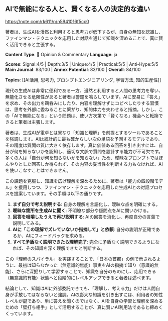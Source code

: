 ## AIで無能になる人と、賢くなる人の決定的な違い

https://note.com/rk611/n/n5941016f5cc0

著者は、生成AIを漫然と利用すると思考力が低下するが、自身の無知を認識し、ファインマン・テクニックを応用した対話を通じて知識を深めることで、真に賢く活用できると主張する。

**Content Type**: 💭 Opinion & Commentary
**Language**: ja

**Scores**: Signal:4/5 | Depth:3/5 | Unique:4/5 | Practical:5/5 | Anti-Hype:5/5
**Main Journal**: 83/100 | **Annex Potential**: 83/100 | **Overall**: 84/100

**Topics**: [[AI活用, 思考力, プロンプトエンジニアリング, 学習方法, 知的生産性]]

現代の生成AIは非常に便利である一方、漫然と利用すると人間の思考力を奪い、無能化させる危険性があると著者は警鐘を鳴らしています。AIに安易に「答え」を求め、その出力を鵜呑みにしたり、内容を理解せずにコピペしたりする習慣は、思考を外部に委ねることに繋がり、知的体力を失わせると指摘。しかし、この「AIで無能になる」という問題は、使い方次第で「賢くなる」機会へと転換できると筆者は主張します。

著者は、生成AIが電卓とは異なり「知識と理解」を前提とするツールであることを強調します。AIは統計的に最も確からしい次の単語を予測するモデルであり、その精度は質問の質に大きく依存します。真に価値ある回答を引き出すには、自分が何を知らないかを認知し、適切な文脈で質問を設計する能力が不可欠です。多くの人は「自分が何を知らないかを知らない」ため、曖昧なプロンプトではぼんやりとした回答しか得られず、その内容の妥当性を判断する力もなければ、AIを使いこなすことはできません。

この課題を克服し、知識を広げ理解を深めるために、著者は「能力の四段階モデル」を援用しつつ、ファインマン・テクニックを応用した生成AIとの対話プロセスを提案しています。その手順は以下の通りです。

1.  **まず自分で考え説明する**: 自身の理解を言語化し、曖昧な点を明確にする。
2.  **曖昧な箇所を生成AIに聞く**: 不明瞭な部分や疑問点をAIに問いかける。
3.  **回答を咀嚼したうえで再び説明する**: AIの回答を消化し、再度自分の言葉で説明してみる。
4.  **AIに「この理解でズレていないか指摘して」と依頼**: 自分の説明が正確であるか、AIにフィードバックを求める。
5.  **すべて矛盾なく説明できたら理解完了**: 完全に矛盾なく説明できるようになれば、その知識を深く理解できたと判断する。

この「理解のスパイラル」を実践することで、「日本の首都」の例で示されるように、最初は知らなかった（無意識的無能）事実をAIの指摘で知り（意識的無能）、さらに深掘りして学習することで、知識を自分のものにし、応用できる（無意識的有能）状態へと段階的にレベルアップできると著者は述べます。

結論として、知識はAIに外部委託できても、「理解し、考える力」だけは人間自身が手放してはならないと強調。AIの膨大な知識を引き出すには、利用者の知性レベルが鍵であり、単に答えを聞くのではなく、AIを自身の学習と理解を深めるための「壁打ち相手」として活用することが、真に賢いAI利用法であると締めくくっています。